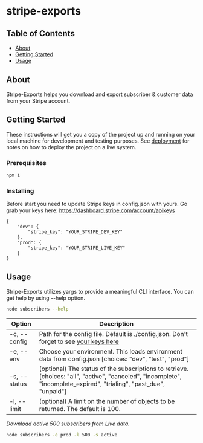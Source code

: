 # stripe-exports

## Table of Contents

- [About](#about)
- [Getting Started](#getting_started)
- [Usage](#usage)

## About <a name = "about"></a>

Stripe-Exports helps you download and export subscriber &amp; customer data from your Stripe account.

## Getting Started <a name = "getting_started"></a>

These instructions will get you a copy of the project up and running on your local machine for development and testing purposes. See [deployment](#deployment) for notes on how to deploy the project on a live system.

### Prerequisites

```bash
npm i
```

### Installing

Before start you need to update Stripe keys in config.json with yours. Go grab your keys here: https://dashboard.stripe.com/account/apikeys

```
{
    "dev": {
        "stripe_key": "YOUR_STRIPE_DEV_KEY"
    },
    "prod": {
        "stripe_key": "YOUR_STRIPE_LIVE_KEY"
    }
}
```

## Usage <a name = "usage"></a>

Stripe-Exports utilizes yargs to provide a meaningful CLI interface. You can get help by using --help option.

```bash
node subscribers --help
```

| Option | Description |
| ------ | ----------- |
|-c, --config | Path for the config file. Default is ./config.json. Don't forget to see [your keys here](https://dashboard.stripe.com/account/apikeys)|
|-e, --env|Choose your environment. This loads environment data from config.json [choices: "dev", "test", "prod"]|
|-s, --status|  (optional) The status of the subscriptions to retrieve. [choices: "all", "active", "canceled", "incomplete", "incomplete_expired", "trialing", "past_due", "unpaid"]|
|-l, --limit|(optional) A limit on the number of objects to be returned. The default is 100.|

*Download active 500 subscribers from Live data.*
```bash
node subscribers -e prod -l 500 -s active
```
